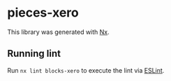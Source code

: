 # pieces-xero

This library was generated with [Nx](https://nx.dev).

## Running lint

Run `nx lint blocks-xero` to execute the lint via [ESLint](https://eslint.org/).
